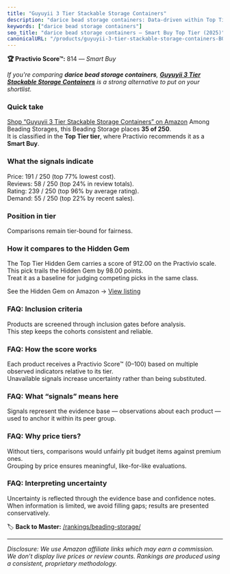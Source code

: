 ```yaml
---
title: "Guyuyii 3 Tier Stackable Storage Containers"
description: "darice bead storage containers: Data-driven within Top Tier ranking using the Practivio Score™. Positioned by quality, value, demand, findability, momentum."
keywords: ["darice bead storage containers"]
seo_title: "darice bead storage containers — Smart Buy Top Tier (2025)"
canonicalURL: "/products/guyuyii-3-tier-stackable-storage-containers-B098WJDPFW/"
---
```


**🏆 Practivio Score™:** 814 — _Smart Buy_


*If you're comparing **darice bead storage containers**, **[Guyuyii 3 Tier Stackable Storage Containers](https://www.amazon.com/dp/B098WJDPFW?tag=practivio-20)** is a strong alternative to put on your shortlist.*
### Quick take
[Shop “Guyuyii 3 Tier Stackable Storage Containers” on Amazon](https://www.amazon.com/dp/B098WJDPFW?tag=practivio-20)
Among Beading Storages, this Beading Storage places **35 of 250**.  
It is classified in the **Top Tier tier**, where Practivio recommends it as a **Smart Buy**.

### What the signals indicate
Price: 191 / 250 (top 77% lowest cost).  
Reviews: 58 / 250 (top 24% in review totals).  
Rating: 239 / 250 (top 96% by average rating).  
Demand: 55 / 250 (top 22% by recent sales).

### Position in tier
Comparisons remain tier-bound for fairness.

### How it compares to the Hidden Gem
The Top Tier Hidden Gem carries a score of 912.00 on the Practivio scale.  
This pick trails the Hidden Gem by 98.00 points.  
Treat it as a baseline for judging competing picks in the same class.  

See the Hidden Gem on Amazon → [View listing](https://www.amazon.com/dp/B003P2UOCO?tag=practivio-20)

### FAQ: Inclusion criteria
Products are screened through inclusion gates before analysis.  
This step keeps the cohorts consistent and reliable.

### FAQ: How the score works
Each product receives a Practivio Score™ (0–100) based on multiple observed indicators relative to its tier.  
Unavailable signals increase uncertainty rather than being substituted.

### FAQ: What “signals” means here
Signals represent the evidence base — observations about each product — used to anchor it within its peer group.

### FAQ: Why price tiers?
Without tiers, comparisons would unfairly pit budget items against premium ones.  
Grouping by price ensures meaningful, like-for-like evaluations.

### FAQ: Interpreting uncertainty
Uncertainty is reflected through the evidence base and confidence notes.  
When information is limited, we avoid filling gaps; results are presented conservatively.


🏷️ **Back to Master:** [/rankings/beading-storage/](/rankings/beading-storage/)

---
_Disclosure: We use Amazon affiliate links which may earn a commission. We don’t display live prices or review counts. Rankings are produced using a consistent, proprietary methodology._

